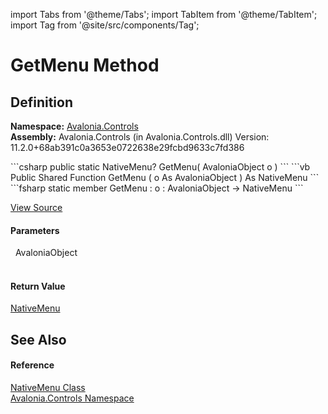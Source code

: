 import Tabs from '@theme/Tabs'; 
import TabItem from '@theme/TabItem'; 
import Tag from '@site/src/components/Tag'; 

# GetMenu Method




## Definition
**Namespace:** <a href="N_Avalonia_Controls">Avalonia.Controls</a>  
**Assembly:** Avalonia.Controls (in Avalonia.Controls.dll) Version: 11.2.0+68ab391c0a3653e0722638e29fcbd9633c7fd386

<Tabs groupId="api-code-preview">
<TabItem value="csharp" label="C#">
```csharp
public static NativeMenu? GetMenu(
	AvaloniaObject o
)
```
</TabItem>
<TabItem value="vb" label="VB">
```vb
Public Shared Function GetMenu ( 
	o As AvaloniaObject
) As NativeMenu
```
</TabItem>
<TabItem value="fsharp" label="F#">
```fsharp
static member GetMenu : 
        o : AvaloniaObject -> NativeMenu 
```
</TabItem>
</Tabs>



<a href="https://github.com/AvaloniaUI/Avalonia/tree/master/srcAvalonia.Controls/NativeMenu.Export.cs#L59" title="View the source code">View Source</a>



#### Parameters
<dl><dt>  AvaloniaObject</dt><dd> </dd></dl>

#### Return Value
<a href="T_Avalonia_Controls_NativeMenu">NativeMenu</a>

## See Also


#### Reference
<a href="T_Avalonia_Controls_NativeMenu">NativeMenu Class</a>  
<a href="N_Avalonia_Controls">Avalonia.Controls Namespace</a>  
